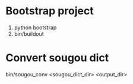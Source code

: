 # Bootstrap project

1. python bootstrap
2. bin/buildout

# Convert sougou dict

bin/sougou_conv <sougou_dict_dir> <output_dir>